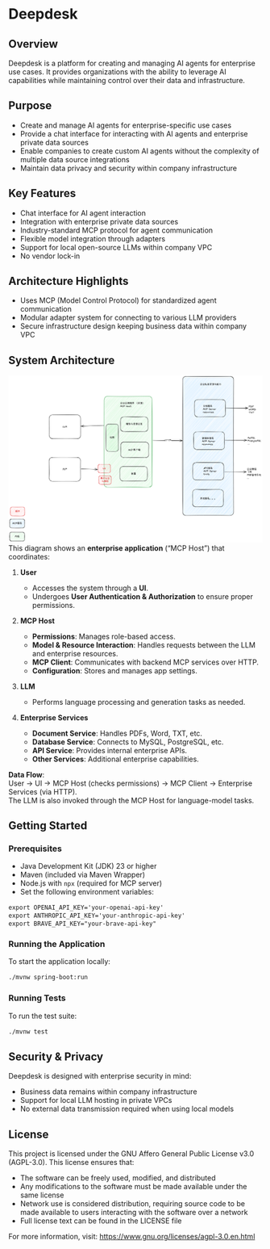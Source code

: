 # Deepdesk

## Overview
Deepdesk is a platform for creating and managing AI agents for enterprise use cases. It provides organizations with the ability to leverage AI capabilities while maintaining control over their data and infrastructure.

## Purpose
- Create and manage AI agents for enterprise-specific use cases
- Provide a chat interface for interacting with AI agents and enterprise private data sources
- Enable companies to create custom AI agents without the complexity of multiple data source integrations
- Maintain data privacy and security within company infrastructure

## Key Features
- Chat interface for AI agent interaction
- Integration with enterprise private data sources
- Industry-standard MCP protocol for agent communication
- Flexible model integration through adapters
- Support for local open-source LLMs within company VPC
- No vendor lock-in

## Architecture Highlights
- Uses MCP (Model Control Protocol) for standardized agent communication
- Modular adapter system for connecting to various LLM providers
- Secure infrastructure design keeping business data within company VPC

## System Architecture
![System Architecture](images/archi.png)
This diagram shows an **enterprise application** (“MCP Host”) that coordinates:
1. **User**  
   - Accesses the system through a **UI**.  
   - Undergoes **User Authentication & Authorization** to ensure proper permissions.

2. **MCP Host**  
   - **Permissions**: Manages role-based access.  
   - **Model & Resource Interaction**: Handles requests between the LLM and enterprise resources.  
   - **MCP Client**: Communicates with backend MCP services over HTTP.  
   - **Configuration**: Stores and manages app settings.

3. **LLM**  
   - Performs language processing and generation tasks as needed.

4. **Enterprise Services**  
   - **Document Service**: Handles PDFs, Word, TXT, etc.  
   - **Database Service**: Connects to MySQL, PostgreSQL, etc.  
   - **API Service**: Provides internal enterprise APIs.  
   - **Other Services**: Additional enterprise capabilities.

**Data Flow**:  
User → UI → MCP Host (checks permissions) → MCP Client → Enterprise Services (via HTTP).  
The LLM is also invoked through the MCP Host for language-model tasks.


## Getting Started
### Prerequisites
- Java Development Kit (JDK) 23 or higher
- Maven (included via Maven Wrapper)
- Node.js with `npx` (required for MCP server)
- Set the following environment variables:
```shell
export OPENAI_API_KEY='your-openai-api-key'
export ANTHROPIC_API_KEY='your-anthropic-api-key'
export BRAVE_API_KEY="your-brave-api-key"
```


### Running the Application
To start the application locally:
```bash
./mvnw spring-boot:run
```

### Running Tests
To run the test suite:
```bash
./mvnw test
```

## Security & Privacy
Deepdesk is designed with enterprise security in mind:
- Business data remains within company infrastructure
- Support for local LLM hosting in private VPCs
- No external data transmission required when using local models

## License
This project is licensed under the GNU Affero General Public License v3.0 (AGPL-3.0). This license ensures that:
- The software can be freely used, modified, and distributed
- Any modifications to the software must be made available under the same license
- Network use is considered distribution, requiring source code to be made available to users interacting with the software over a network
- Full license text can be found in the LICENSE file

For more information, visit: https://www.gnu.org/licenses/agpl-3.0.en.html